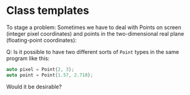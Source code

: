 # Class templates

To stage a problem: Sometimes we have to deal with Points on screen (integer pixel coordinates) 
and points in the two-dimensional real plane (floating-point coordinates):

Q: Is it possible to have two different sorts of `Point` types in the same program like this:

```cpp
auto pixel = Point{2, 3};
auto point = Point{1.57, 2.718};

```
Would it be desirable?
